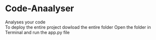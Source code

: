 # Code-Anaalyser
Analyses your code <br>
To deploy the entire project dowload the entire folder
Open the folder in Terminal and run the app.py file 
